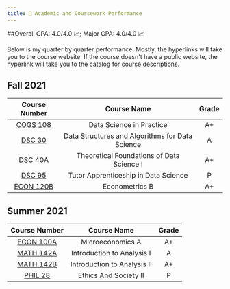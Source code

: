 ```yaml
---
title: 💯 Academic and Coursework Performance
---
```


##Overall GPA: 4.0/4.0 📈; Major GPA: 4.0/4.0 📈

Below is my quarter by quarter performance. Mostly, the hyperlinks will take you to the course website. If the course doesn't have a public website, the hyperlink will take you to the catalog for course descriptions.

## Fall 2021

| Course Number      | Course Name | Grade     |
| :----:        |    :----:   |          :----: |
| [COGS 108](https://github.com/COGS108)      | Data Science in Practice      | A+   |
| [DSC 30](https://sites.google.com/ucsd.edu/dsc30fall21/)   | Data Structures and Algorithms for Data Science        | A     |
|[DSC 40A](https://dsc-courses.github.io/dsc40a-2021-fa/)|Theoretical Foundations of Data Science I|A+|
|[DSC 95](https://sites.google.com/ucsd.edu/dsc-95-fall-2021)|Tutor Apprenticeship in Data Science|P|
|[ECON 120B](https://catalog.ucsd.edu/courses/ECON.html)|Econometrics B|A+|

## Summer 2021

| Course Number      | Course Name | Grade     |
| :----:        |    :----:   |          :----: |
| [ECON 100A](https://catalog.ucsd.edu/courses/ECON.html)      | Microeconomics A     | A+   |
| [MATH 142A](https://catalog.ucsd.edu/courses/MATH.html)   | 	Introduction to Analysis I       | A     |
|[MATH 142B](https://catalog.ucsd.edu/courses/MATH.html)|Introduction to Analysis II|A+|
|[PHIL 28](https://catalog.ucsd.edu/courses/PHIL.html)|Ethics And Society II|P|

